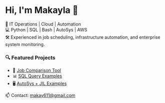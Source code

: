# Hi, I'm Makayla 👋

🔧 IT Operations | Cloud | Automation  
💻 Python | SQL | Bash | AutoSys | AWS  
🛠️ Experienced in job scheduling, infrastructure automation, and enterprise system monitoring.

### 🔍 Featured Projects
- 🧠 [Job Comparison Tool](https://github.com/Makaylab611/job-comparison-tool)
- 📊 [SQL Query Examples](https://github.com/Makaylab611/sql-examples)
- 🖥️ [AutoSys + JIL Examples](https://github.com/Makaylab611/autosys-job-examples)

📫 Contact: [makay611@gmail.com](mailto:makay611@gmail.com)
